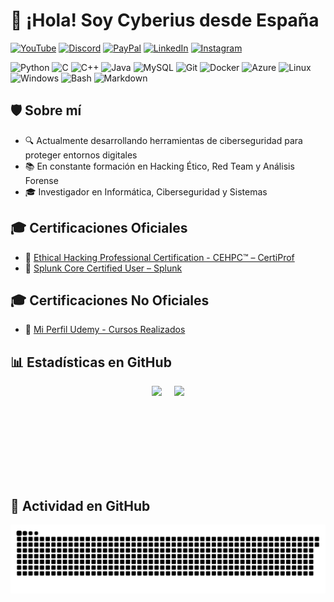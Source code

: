 # 👋 ¡Hola! Soy Cyberius desde España

[![YouTube](https://img.shields.io/badge/YouTube-%23FF0000?style=for-the-badge&logo=youtube&logoColor=white)](https://www.youtube.com/@CyberiusCompany)
[![Discord](https://img.shields.io/badge/Servidor%20de%20Discord-5865F2?style=for-the-badge&logo=discord&logoColor=white)](https://disboard.org/server/1299310806617292922)
[![PayPal](https://img.shields.io/badge/Donar-PayPal-00457C?style=for-the-badge&logo=paypal&logoColor=white)](https://www.paypal.com/donate/?hosted_button_id=UNCDDANV9C7GN)
[![LinkedIn](https://img.shields.io/badge/LinkedIn-0A66C2?style=for-the-badge&logo=linkedin&logoColor=white)](https://www.linkedin.com/in/marlon-cabrera/)
[![Instagram](https://img.shields.io/badge/Instagram-E4405F?style=for-the-badge&logo=instagram&logoColor=white)](https://www.instagram.com/marlonmagicc/)

![Python](https://img.shields.io/badge/Python-3776AB?style=flat-square&logo=python&logoColor=white)
![C](https://img.shields.io/badge/C-00599C?style=flat-square&logo=c&logoColor=white)
![C++](https://img.shields.io/badge/C++-00599C?style=flat-square&logo=c%2B%2B&logoColor=white)
![Java](https://img.shields.io/badge/Java-ED8B00?style=flat-square&logo=java&logoColor=white)
![MySQL](https://img.shields.io/badge/MySQL-005C84?style=flat-square&logo=mysql&logoColor=white)
![Git](https://img.shields.io/badge/Git-F05032?style=flat-square&logo=git&logoColor=white)
![Docker](https://img.shields.io/badge/Docker-0db7ed?style=flat-square&logo=docker&logoColor=white)
![Azure](https://img.shields.io/badge/Azure-0078D4?style=flat-square&logo=microsoftazure&logoColor=white)
![Linux](https://img.shields.io/badge/Linux-FCC624?style=flat-square&logo=linux&logoColor=black)
![Windows](https://img.shields.io/badge/Windows-0078D6?style=flat-square&logo=windows&logoColor=white)
![Bash](https://img.shields.io/badge/Bash-4EAA25?style=flat-square&logo=gnubash&logoColor=white)
![Markdown](https://img.shields.io/badge/Markdown-000000?style=flat-square&logo=markdown&logoColor=white)

## 🛡️ Sobre mí
- 🔍 Actualmente desarrollando herramientas de ciberseguridad para proteger entornos digitales 
- 📚 En constante formación en Hacking Ético, Red Team y Análisis Forense 
- 🎓 Investigador en Informática, Ciberseguridad y Sistemas  
 
## 🎓 Certificaciones Oficiales

- 🔐 [Ethical Hacking Professional Certification - CEHPC™ – CertiProf](https://www.credly.com/badges/59169a48-0ab6-4969-9e03-2cff4e9ff618/public_url)  
- 🔐 [Splunk Core Certified User – Splunk](https://www.credly.com/badges/f85ad915-8974-468b-8989-a3d6c9f034a3/public_url)

## 🎓 Certificaciones No Oficiales

- 🧠 [Mi Perfil Udemy - Cursos Realizados](https://www.udemy.com/user/marlon-cabrera-8/)

## 📊 Estadísticas en GitHub
<div style="display: flex; align-items: center; justify-content: center;">
  <img src="https://github-readme-stats.vercel.app/api?username=cyberiuscompany&theme=dark&hide_border=false&include_all_commits=true&count_private=true" height="150" style="margin-right: 20px;" />
  <img src="https://github-readme-stats.vercel.app/api/top-langs/?username=cyberiuscompany&theme=dark&hide_border=false&layout=compact" height="150" />
</div>

## 🐍 Actividad en GitHub

<picture>
  <source media="(prefers-color-scheme: dark)" srcset="https://raw.githubusercontent.com/cyberiuscompany/cyberiuscompany/output/github-snake-dark.svg" />
  <source media="(prefers-color-scheme: light)" srcset="https://raw.githubusercontent.com/cyberiuscompany/cyberiuscompany/output/github-snake.svg" />
  <img alt="github-snake" src="https://raw.githubusercontent.com/cyberiuscompany/cyberiuscompany/output/github-snake.svg" />
</picture>
